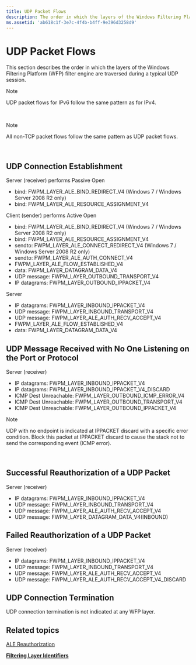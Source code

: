 ```yaml
---
title: UDP Packet Flows
description: The order in which the layers of the Windows Filtering Platform (WFP) filter engine are traversed during a typical UDP session.
ms.assetid: 'ab618c1f-3e7c-4f4b-b4ff-9e396d3258d9'
---
```


# UDP Packet Flows

This section describes the order in which the layers of the Windows Filtering Platform (WFP) filter engine are traversed during a typical UDP session.

> [!Note]  
> UDP packet flows for IPv6 follow the same pattern as for IPv4.

 

> [!Note]  
> All non-TCP packet flows follow the same pattern as UDP packet flows.

 

## UDP Connection Establishment

<dl> Server (receiver) performs Passive Open

-   bind: FWPM\_LAYER\_ALE\_BIND\_REDIRECT\_V4 (Windows 7 / Windows Server 2008 R2 only)
-   bind: FWPM\_LAYER\_ALE\_RESOURCE\_ASSIGNMENT\_V4

  
Client (sender) performs Active Open

-   bind: FWPM\_LAYER\_ALE\_BIND\_REDIRECT\_V4 (Windows 7 / Windows Server 2008 R2 only)
-   bind: FWPM\_LAYER\_ALE\_RESOURCE\_ASSIGNMENT\_V4
-   sendto: FWPM\_LAYER\_ALE\_CONNECT\_REDIRECT\_V4 (Windows 7 / Windows Server 2008 R2 only)
-   sendto: FWPM\_LAYER\_ALE\_AUTH\_CONNECT\_V4
-   FWPM\_LAYER\_ALE\_FLOW\_ESTABLISHED\_V4
-   data: FWPM\_LAYER\_DATAGRAM\_DATA\_V4
-   UDP message: FWPM\_LAYER\_OUTBOUND\_TRANSPORT\_V4
-   IP datagrams: FWPM\_LAYER\_OUTBOUND\_IPPACKET\_V4

  
Server

-   IP datagrams: FWPM\_LAYER\_INBOUND\_IPPACKET\_V4
-   UDP message: FWPM\_LAYER\_INBOUND\_TRANSPORT\_V4
-   UDP message: FWPM\_LAYER\_ALE\_AUTH\_RECV\_ACCEPT\_V4
-   FWPM\_LAYER\_ALE\_FLOW\_ESTABLISHED\_V4
-   data: FWPM\_LAYER\_DATAGRAM\_DATA\_V4

  
</dl>

## UDP Message Received with No One Listening on the Port or Protocol

Server (receiver)

-   IP datagrams: FWPM\_LAYER\_INBOUND\_IPPACKET\_V4
-   IP datagrams: FWPM\_LAYER\_INBOUND\_IPPACKET\_V4\_DISCARD
-   ICMP Dest Unreachable: FWPM\_LAYER\_OUTBOUND\_ICMP\_ERROR\_V4
-   ICMP Dest Unreachable: FWPM\_LAYER\_OUTBOUND\_TRANSPORT\_V4
-   ICMP Dest Unreachable: FWPM\_LAYER\_OUTBOUND\_IPPACKET\_V4

> [!Note]  
> UDP with no endpoint is indicated at IPPACKET discard with a specific error condition. Block this packet at IPPACKET discard to cause the stack not to send the corresponding event (ICMP error).

 

## Successful Reauthorization of a UDP Packet

Server (receiver)

-   IP datagrams: FWPM\_LAYER\_INBOUND\_IPPACKET\_V4
-   UDP message: FWPM\_LAYER\_INBOUND\_TRANSPORT\_V4
-   UDP message: FWPM\_LAYER\_ALE\_AUTH\_RECV\_ACCEPT\_V4
-   UDP message: FWPM\_LAYER\_DATAGRAM\_DATA\_V4(INBOUND)

## Failed Reauthorization of a UDP Packet

Server (receiver)

-   IP datagrams: FWPM\_LAYER\_INBOUND\_IPPACKET\_V4
-   UDP message: FWPM\_LAYER\_INBOUND\_TRANSPORT\_V4
-   UDP message: FWPM\_LAYER\_ALE\_AUTH\_RECV\_ACCEPT\_V4
-   UDP message: FWPM\_LAYER\_ALE\_AUTH\_RECV\_ACCEPT\_V4\_DISCARD

## UDP Connection Termination

UDP connection termination is not indicated at any WFP layer.

## Related topics

<dl> <dt>

[ALE Reauthorization](ale-re-authorization.md)
</dt> <dt>

[**Filtering Layer Identifiers**](management-filtering-layer-identifiers-.md)
</dt> </dl>

 

 




